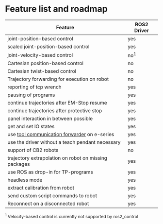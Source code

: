 # Feature list and roadmap

| Feature                                               | ROS2 Driver
| ---                                                   | ---                       |
| joint-position-based control                          | yes                       |
| scaled joint-position-based control                   | yes                       |
| joint-velocity-based control                          | no<sup>1</sup>            |
| Cartesian position-based control                      | no                        |
| Cartesian twist-based control                         | no                        |
| Trajectory forwarding for execution on robot          | no                        |
| reporting of tcp wrench                               | yes                       |
| pausing of programs                                   | yes                       |
| continue trajectories after EM-Stop resume            | yes                       |
| continue trajectories after protective stop           | yes                       |
| panel interaction in between possible                 | yes                       |
| get and set IO states                                 | yes                       |
| use [tool communication forwarder](https://github.com/UniversalRobots/Universal_Robots_ToolComm_Forwarder_URCap) on e-series | yes            |
| use the driver without a teach pendant necessary      | yes                       |
| support of CB2 robots                                 | no                        |
| trajectory extrapolation on robot on missing packages | yes                       |
| use ROS as drop-in for TP-programs                    | yes                       |
| headless mode                                         | yes                       |
| extract calibration from robot                        | yes                       |
| send custom script commands to robot                  | yes                       |
| Reconnect on a disconnected robot                     | yes                       |

<sup>1</sup> Velocity-based control is currently not supported by ros2_control
